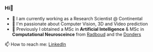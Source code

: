 ### Hi👋

* :robot: I am currently working as a Research Scientist @ Continental
* :rocket: I'm passionate about Computer Vision, 3D and Video prediction
* :brain: Previously I obtained a MSc in **Artificial Intelligence** & MSc in **Computational Neurosceince** from [Radboud](https://www.ru.nl/en) and the [Donders](https://www.ru.nl/en/donders-institute)

📫 How to reach me: [LinkedIn](https://www.linkedin.com/in/marius-kaestingschaefer/)


